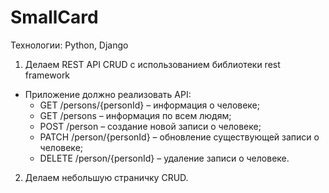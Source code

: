 # SmallCard
Технологии: Python, Django
1) Делаем REST API CRUD  с использованием библиотеки rest framework 
  * Приложение должно реализовать API:
    * GET /persons/{personId} – информация о человеке;
    * GET /persons – информация по всем людям;
    * POST /person – создание новой записи о человеке;
    * PATCH /person/{personId} – обновление существующей записи о человеке;
    * DELETE /person/{personId} – удаление записи о человеке.
2) Делаем небольшую страничку CRUD.
